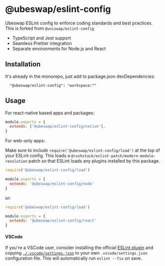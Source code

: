 # @ubeswap/eslint-config

Ubeswap ESLint config to enforce coding standards and best practices.
This is forked from `@uniswap/eslint-config`

- TypeScript and Jest support
- Seamless Prettier integration
- Separate environments for Node.js and React

## Installation

It's already in the monorepo, just add to package.json devDependencies:

```
  "@ubeswap/eslint-config": "workspace:^"
```

## Usage

For react-native based apps and packages:

```js
module.exports = {
  extends: ['@ubeswap/eslint-config/native'],
}
```

For web-only apps:

Make sure to include `require('@ubeswap/eslint-config/load')` at the top of your ESLint config. This loads a `@rushstack/eslint-patch/modern-module-resolution` patch so that ESLint loads any plugins installed by this package. 

```js
require('@ubeswap/eslint-config/load')

module.exports = {
  extends: '@ubeswap/eslint-config/node'
}
```

or:

```js
require('@ubeswap/eslint-config/load')

module.exports = {
  extends: '@ubeswap/eslint-config/react'
}
```

#### VSCode

If you're a VSCode user, consider installing the official [ESLint plugin](https://marketplace.visualstudio.com/items?itemName=dbaeumer.vscode-eslint) and copying [`./.vscode/settings.json`](.vscode/settings.json#L1-L6) to your own `.vscode/settings.json` configuration file. This will automatically run `eslint --fix` on save.
